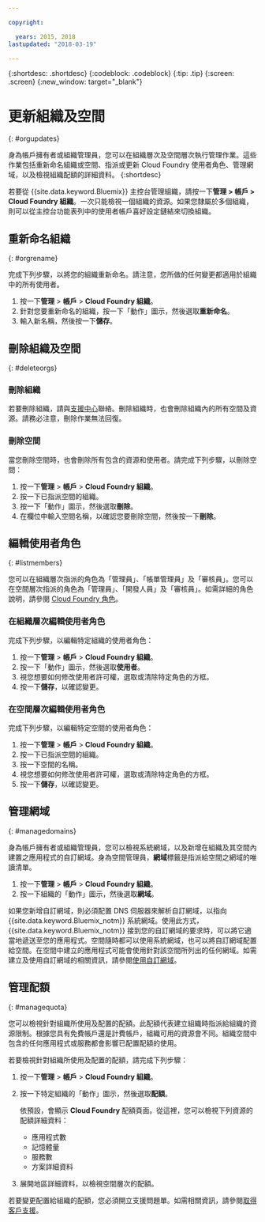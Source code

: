 ```yaml
---

copyright:

  years: 2015, 2018
lastupdated: "2018-03-19"

---
```


{:shortdesc: .shortdesc}
{:codeblock: .codeblock}
{:tip: .tip}
{:screen: .screen}
{:new_window: target="_blank"}

# 更新組織及空間
{: #orgupdates}

身為帳戶擁有者或組織管理員，您可以在組織層次及空間層次執行管理作業。這些作業包括重新命名組織或空間、指派或更新 Cloud Foundry 使用者角色、管理網域，以及檢視組織配額的詳細資料。
{:shortdesc}

若要從 {{site.data.keyword.Bluemix}} 主控台管理組織，請按一下**管理 > 帳戶 > Cloud Foundry 組織**。一次只能檢視一個組織的資源。如果您隸屬於多個組織，則可以從主控台功能表列中的使用者帳戶喜好設定鏈結來切換組織。

## 重新命名組織
{: #orgrename}

完成下列步驟，以將您的組織重新命名。請注意，您所做的任何變更都適用於組織中的所有使用者。

1. 按一下**管理** > **帳戶** > **Cloud Foundry 組織**。
2. 針對您要重新命名的組織，按一下「動作」圖示，然後選取**重新命名**。  
3. 輸入新名稱，然後按一下**儲存**。

## 刪除組織及空間
{: #deleteorgs}

### 刪除組織

若要刪除組織，請與[支援中心](/docs/get-support/howtogetsupport.html)聯絡。刪除組織時，也會刪除組織內的所有空間及資源。請務必注意，刪除作業無法回復。 

### 刪除空間

當您刪除空間時，也會刪除所有包含的資源和使用者。請完成下列步驟，以刪除空間：

1. 按一下**管理** > **帳戶** > **Cloud Foundry 組織**。
2. 按一下已指派空間的組織。
3. 按一下「動作」圖示，然後選取**刪除**。
4. 在欄位中輸入空間名稱，以確認您要刪除空間，然後按一下**刪除**。

## 編輯使用者角色
{: #listmembers}

您可以在組織層次指派的角色為「管理員」、「帳單管理員」及「審核員」。您可以在空間層次指派的角色為「管理員」、「開發人員」及「審核員」。如需詳細的角色說明，請參閱 [Cloud Foundry 角色](/docs/iam/cfaccess.html#cfroles)。

### 在組織層次編輯使用者角色

完成下列步驟，以編輯特定組織的使用者角色：

1. 按一下**管理** > **帳戶** > **Cloud Foundry 組織**。
2. 按一下「動作」圖示，然後選取**使用者**。
3. 視您想要如何修改使用者許可權，選取或清除特定角色的方框。
4. 按一下**儲存**，以確認變更。 

### 在空間層次編輯使用者角色

完成下列步驟，以編輯特定空間的使用者角色：

1. 按一下**管理** > **帳戶** > **Cloud Foundry 組織**。
2. 按一下已指派空間的組織。
3. 按一下空間的名稱。
4. 視您想要如何修改使用者許可權，選取或清除特定角色的方框。
5. 按一下**儲存**，以確認變更。

## 管理網域
{: #managedomains}

身為帳戶擁有者或組織管理員，您可以檢視系統網域，以及新增在組織及其空間內建置之應用程式的自訂網域。身為空間管理員，**網域**標籤是指派給空間之網域的唯讀清單。

1. 按一下**管理** &gt; **帳戶** &gt; **Cloud Foundry 組織**。
2. 按一下組織的「動作」圖示，然後選取**網域**。

如果您新增自訂網域，則必須配置 DNS 伺服器來解析自訂網域，以指向 {{site.data.keyword.Bluemix_notm}} 系統網域。使用此方式，{{site.data.keyword.Bluemix_notm}} 接到您的自訂網域的要求時，可以將它適當地遞送至您的應用程式。空間隨時都可以使用系統網域，也可以將自訂網域配置給空間。在空間中建立的應用程式可能會使用針對該空間所列出的任何網域。如需建立及使用自訂網域的相關資訊，請參閱[使用自訂網域](/docs/apps/updapps.html#domain)。

## 管理配額
{: #managequota}

您可以檢視針對組織所使用及配置的配額。此配額代表建立組織時指派給組織的資源限制。根據您具有免費帳戶還是計費帳戶，組織可用的資源會不同。組織空間中包含的任何應用程式或服務都會影響已配置配額的使用。

若要檢視針對組織所使用及配置的配額，請完成下列步驟：

1. 按一下**管理** &gt; **帳戶** &gt; **Cloud Foundry 組織**。
2. 按一下特定組織的「動作」圖示，然後選取**配額**。

   依預設，會顯示 **Cloud Foundry** 配額頁面。從這裡，您可以檢視下列資源的配額詳細資料：
 
   * 應用程式數
   * 記憶體量 
   * 服務數 
   * 方案詳細資料 

3. 展開地區詳細資料，以檢視空間層次的配額。 

若要變更配置給組織的配額，您必須開立支援問題單。如需相關資訊，請參閱[取得客戶支援](/docs/get-support/howtogetsupport.html#getting-customer-support)。 

